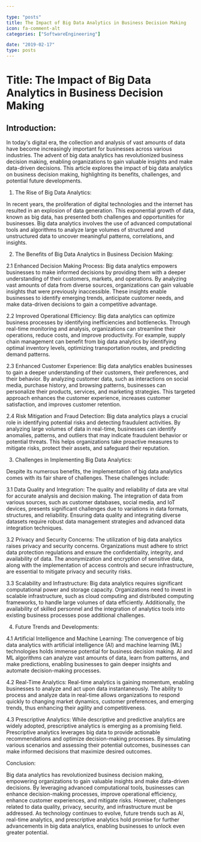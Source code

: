 ```yaml
---

type: "posts"
title: The Impact of Big Data Analytics in Business Decision Making
icon: fa-comment-alt
categories: ["SoftwareEngineering"]

date: "2019-02-17"
type: posts
---
```





# Title: The Impact of Big Data Analytics in Business Decision Making

## Introduction:

In today's digital era, the collection and analysis of vast amounts of data have become increasingly important for businesses across various industries. The advent of big data analytics has revolutionized business decision making, enabling organizations to gain valuable insights and make data-driven decisions. This article explores the impact of big data analytics on business decision making, highlighting its benefits, challenges, and potential future developments.

1. The Rise of Big Data Analytics:

In recent years, the proliferation of digital technologies and the internet has resulted in an explosion of data generation. This exponential growth of data, known as big data, has presented both challenges and opportunities for businesses. Big data analytics involves the use of advanced computational tools and algorithms to analyze large volumes of structured and unstructured data to uncover meaningful patterns, correlations, and insights.

2. The Benefits of Big Data Analytics in Business Decision Making:

2.1 Enhanced Decision Making Process:
Big data analytics empowers businesses to make informed decisions by providing them with a deeper understanding of their customers, markets, and operations. By analyzing vast amounts of data from diverse sources, organizations can gain valuable insights that were previously inaccessible. These insights enable businesses to identify emerging trends, anticipate customer needs, and make data-driven decisions to gain a competitive advantage.

2.2 Improved Operational Efficiency:
Big data analytics can optimize business processes by identifying inefficiencies and bottlenecks. Through real-time monitoring and analysis, organizations can streamline their operations, reduce costs, and improve productivity. For example, supply chain management can benefit from big data analytics by identifying optimal inventory levels, optimizing transportation routes, and predicting demand patterns.

2.3 Enhanced Customer Experience:
Big data analytics enables businesses to gain a deeper understanding of their customers, their preferences, and their behavior. By analyzing customer data, such as interactions on social media, purchase history, and browsing patterns, businesses can personalize their products, services, and marketing strategies. This targeted approach enhances the customer experience, increases customer satisfaction, and improves customer retention.

2.4 Risk Mitigation and Fraud Detection:
Big data analytics plays a crucial role in identifying potential risks and detecting fraudulent activities. By analyzing large volumes of data in real-time, businesses can identify anomalies, patterns, and outliers that may indicate fraudulent behavior or potential threats. This helps organizations take proactive measures to mitigate risks, protect their assets, and safeguard their reputation.

3. Challenges in Implementing Big Data Analytics:

Despite its numerous benefits, the implementation of big data analytics comes with its fair share of challenges. These challenges include:

3.1 Data Quality and Integration:
The quality and reliability of data are vital for accurate analysis and decision making. The integration of data from various sources, such as customer databases, social media, and IoT devices, presents significant challenges due to variations in data formats, structures, and reliability. Ensuring data quality and integrating diverse datasets require robust data management strategies and advanced data integration techniques.

3.2 Privacy and Security Concerns:
The utilization of big data analytics raises privacy and security concerns. Organizations must adhere to strict data protection regulations and ensure the confidentiality, integrity, and availability of data. The anonymization and encryption of sensitive data, along with the implementation of access controls and secure infrastructure, are essential to mitigate privacy and security risks.

3.3 Scalability and Infrastructure:
Big data analytics requires significant computational power and storage capacity. Organizations need to invest in scalable infrastructure, such as cloud computing and distributed computing frameworks, to handle large volumes of data efficiently. Additionally, the availability of skilled personnel and the integration of analytics tools into existing business processes pose additional challenges.

4. Future Trends and Developments:

4.1 Artificial Intelligence and Machine Learning:
The convergence of big data analytics with artificial intelligence (AI) and machine learning (ML) technologies holds immense potential for business decision making. AI and ML algorithms can analyze vast amounts of data, learn from patterns, and make predictions, enabling businesses to gain deeper insights and automate decision-making processes.

4.2 Real-Time Analytics:
Real-time analytics is gaining momentum, enabling businesses to analyze and act upon data instantaneously. The ability to process and analyze data in real-time allows organizations to respond quickly to changing market dynamics, customer preferences, and emerging trends, thus enhancing their agility and competitiveness.

4.3 Prescriptive Analytics:
While descriptive and predictive analytics are widely adopted, prescriptive analytics is emerging as a promising field. Prescriptive analytics leverages big data to provide actionable recommendations and optimize decision-making processes. By simulating various scenarios and assessing their potential outcomes, businesses can make informed decisions that maximize desired outcomes.

Conclusion:

Big data analytics has revolutionized business decision making, empowering organizations to gain valuable insights and make data-driven decisions. By leveraging advanced computational tools, businesses can enhance decision-making processes, improve operational efficiency, enhance customer experiences, and mitigate risks. However, challenges related to data quality, privacy, security, and infrastructure must be addressed. As technology continues to evolve, future trends such as AI, real-time analytics, and prescriptive analytics hold promise for further advancements in big data analytics, enabling businesses to unlock even greater potential.